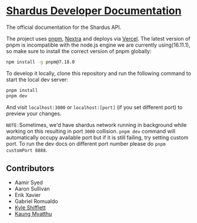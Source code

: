 # [Shardus Developer Documentation](https://shardus.com)

The official documentation for the Shardus API.

The project uses [pnpm](https://pnpm.io), [Nextra](https://nextra.vercel.app) and deploys via [Vercel](https://vercel.com). The latest version of pnpm is incompatible with the node.js engine we are currently using(16.11.1), so make sure to install the correct version of pnpm globally:

```bash
npm install -g pnpm@7.18.0
```

To develop it locally, clone this repository and run the following command to start the local dev server:

```bash
pnpm install
pnpm dev
```
And visit `localhost:3000` or `localhost:[port]` (if you set different port) to preview your changes. 

`NOTE:`Sometimes, we'd have shardus network running in background while working on this resulting in port `3000` collision. `pnpm dev` command will automatically occupy available port but if it is still failing, try setting custom port. To run the dev docs on different port number please do `pnpm customPort 8888`.

## Contributors

- Aamir Syed
- Aaron Sullivan
- Erik Xavier
- Gabriel Romualdo
- [Kyle Shifflett](https://github.com/theDigg)
- [Kaung Myatthu](https://github.com/kgmyatthu)